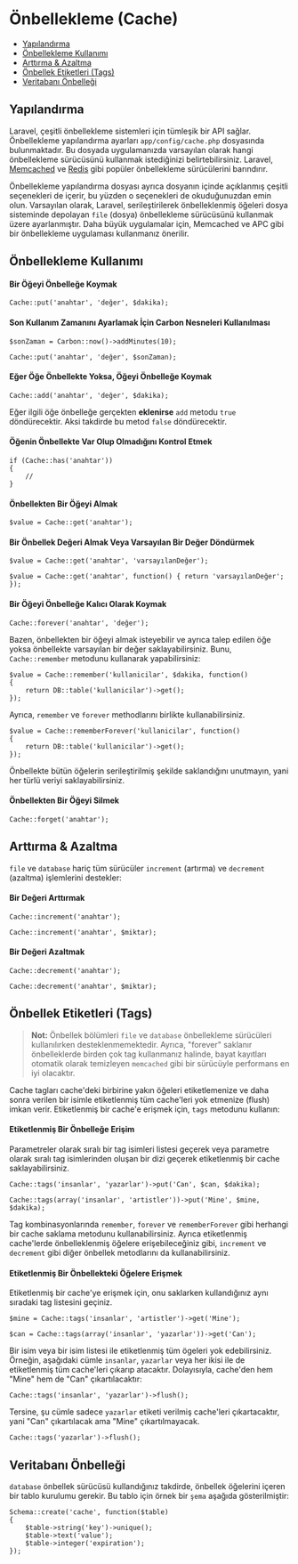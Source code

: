 # Önbellekleme (Cache)

- [Yapılandırma](#configuration)
- [Önbellekleme Kullanımı](#cache-usage)
- [Arttırma & Azaltma](#increments-and-decrements)
- [Önbellek Etiketleri (Tags)](#cache-tags)
- [Veritabanı Önbelleği](#database-cache)

<a name="configuration"></a>
## Yapılandırma

Laravel, çeşitli önbellekleme sistemleri için tümleşik bir API sağlar. Önbellekleme yapılandırma ayarları `app/config/cache.php` dosyasında bulunmaktadır. Bu dosyada uygulamanızda varsayılan olarak hangi önbellekleme sürücüsünü kullanmak istediğinizi belirtebilirsiniz. Laravel, [Memcached](http://memcached.org) ve [Redis](http://redis.io) gibi popüler önbellekleme sürücülerini barındırır.

Önbellekleme yapılandırma dosyası ayrıca dosyanın içinde açıklanmış çeşitli seçenekleri de içerir, bu yüzden o seçenekleri de okuduğunuzdan emin olun. Varsayılan olarak, Laravel, serileştirilerek önbelleklenmiş öğeleri dosya sisteminde depolayan `file` (dosya) önbellekleme sürücüsünü kullanmak üzere ayarlanmıştır. Daha büyük uygulamalar için, Memcached ve APC gibi bir önbellekleme uygulaması kullanmanız önerilir.

<a name="cache-usage"></a>
## Önbellekleme Kullanımı

#### Bir Öğeyi Önbelleğe Koymak

	Cache::put('anahtar', 'değer', $dakika);

#### Son Kullanım Zamanını Ayarlamak İçin Carbon Nesneleri Kullanılması

	$sonZaman = Carbon::now()->addMinutes(10);

	Cache::put('anahtar', 'değer', $sonZaman);

#### Eğer Öğe Önbellekte Yoksa, Öğeyi Önbelleğe Koymak

	Cache::add('anahtar', 'değer', $dakika);

Eğer ilgili öğe önbelleğe gerçekten **eklenirse** `add` metodu `true` döndürecektir. Aksi takdirde bu metod `false` döndürecektir.

#### Öğenin Önbellekte Var Olup Olmadığını Kontrol Etmek

	if (Cache::has('anahtar'))
	{
		//
	}

#### Önbellekten Bir Öğeyi Almak

	$value = Cache::get('anahtar');

#### Bir Önbellek Değeri Almak Veya Varsayılan Bir Değer Döndürmek

	$value = Cache::get('anahtar', 'varsayılanDeğer');

	$value = Cache::get('anahtar', function() { return 'varsayılanDeğer'; });

#### Bir Öğeyi Önbelleğe Kalıcı Olarak Koymak

	Cache::forever('anahtar', 'değer');

Bazen, önbellekten bir öğeyi almak isteyebilir ve ayrıca talep edilen öğe yoksa önbellekte varsayılan bir değer saklayabilirsiniz. Bunu, `Cache::remember` metodunu kullanarak yapabilirsiniz:

	$value = Cache::remember('kullanicilar', $dakika, function()
	{
		return DB::table('kullanicilar')->get();
	});

Ayrıca, `remember` ve `forever` methodlarını birlikte kullanabilirsiniz.

	$value = Cache::rememberForever('kullanicilar', function()
	{
		return DB::table('kullanicilar')->get();
	});

Önbellekte bütün öğelerin serileştirilmiş şekilde saklandığını unutmayın, yani her türlü veriyi saklayabilirsiniz.

#### Önbellekten Bir Öğeyi Silmek

	Cache::forget('anahtar');

<a name="increments-and-decrements"></a>
## Arttırma & Azaltma

`file` ve `database` hariç tüm sürücüler `increment` (artırma) ve `decrement` (azaltma) işlemlerini destekler:

#### Bir Değeri Arttırmak

	Cache::increment('anahtar');

	Cache::increment('anahtar', $miktar);

#### Bir Değeri Azaltmak

	Cache::decrement('anahtar');

	Cache::decrement('anahtar', $miktar);

<a name="cache-tags"></a>
## Önbellek Etiketleri (Tags)

> **Not:** Önbellek bölümleri `file` ve `database` önbellekleme sürücüleri kullanılırken desteklenmemektedir. Ayrıca, "forever" saklanır önbelleklerde birden çok tag kullanmanız halinde, bayat kayıtları otomatik olarak temizleyen `memcached` gibi bir sürücüyle performans en iyi olacaktır.

Cache tagları cache'deki birbirine yakın öğeleri etiketlemenize ve daha sonra verilen bir isimle etiketlenmiş tüm cache'leri yok etmenize (flush) imkan verir. Etiketlenmiş bir cache'e erişmek için, `tags` metodunu kullanın:

#### Etiketlenmiş Bir Önbelleğe Erişim

Parametreler olarak sıralı bir tag isimleri listesi geçerek veya parametre olarak sıralı tag isimlerinden oluşan bir dizi geçerek etiketlenmiş bir cache saklayabilirsiniz.

	Cache::tags('insanlar', 'yazarlar')->put('Can', $can, $dakika);

	Cache::tags(array('insanlar', 'artistler'))->put('Mine', $mine, $dakika);

Tag kombinasyonlarında `remember`, `forever` ve `rememberForever` gibi herhangi bir cache saklama metodunu kullanabilirsiniz. Ayrıca etiketlenmiş cache'lerde önbelleklenmiş öğelere erişebileceğiniz gibi, `increment` ve `decrement` gibi diğer önbellek metodlarını da kullanabilirsiniz.

#### Etiketlenmiş Bir Önbellekteki Öğelere Erişmek

Etiketlenmiş bir cache'ye erişmek için, onu saklarken kullandığınız aynı sıradaki tag listesini geçiniz.

	$mine = Cache::tags('insanlar', 'artistler')->get('Mine');

	$can = Cache::tags(array('insanlar', 'yazarlar'))->get('Can');

Bir isim veya bir isim listesi ile etiketlenmiş tüm ögeleri yok edebilirsiniz. Örneğin, aşağıdaki cümle `insanlar`, `yazarlar` veya her ikisi ile de etiketlenmiş tüm cache'leri çıkarıp atacaktır. Dolayısıyla, cache'den hem "Mine" hem de "Can" çıkartılacaktır:

	Cache::tags('insanlar', 'yazarlar')->flush();

Tersine, şu cümle sadece `yazarlar` etiketi verilmiş cache'leri çıkartacaktır, yani "Can" çıkartılacak ama "Mine" çıkartılmayacak.

	Cache::tags('yazarlar')->flush();

<a name="database-cache"></a>
## Veritabanı Önbelleği

`database` önbellek sürücüsü kullandığınız takdirde, önbellek öğelerini içeren bir tablo kurulumu gerekir. Bu tablo için örnek bir `şema` aşağıda gösterilmiştir:

	Schema::create('cache', function($table)
	{
		$table->string('key')->unique();
		$table->text('value');
		$table->integer('expiration');
	});
